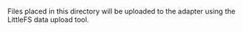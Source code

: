 Files placed in this directory will be uploaded to the adapter using the LittleFS data upload tool.
